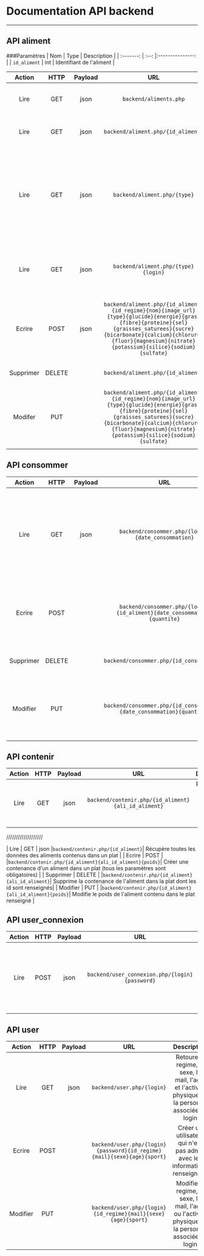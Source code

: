 Documentation API backend
=========================
---
API aliment
----------

###Paramètres
| Nom       | Type |   Description    |
| :-------: | :--: |:---------------: |
| `id_aliment` | int  | Identifiant de l'aliment |


| Action       | HTTP | Payload |        URL       |   Description    |
| :----------: | :--: | :-----: |:---------------: |:---------------: |
| Lire         | GET  |  json   |`backend/aliments.php`| Récupère tous les aliments de la base de données |
| Lire         | GET  |  json   |`backend/aliment.php/{id_aliment}`|Récupère l'aliment correspondant à l'id_aliment
| Lire         | GET  |  json   |`backend/aliment.php/{type}`|Récupère les aliments correspondant au type (type = 0 pour l'eau, type = 1 pour les aliments, type = 2 pour les plats, type = 3 pour les plats en cours de création)
| Lire         | GET  |  json   |`backend/aliment.php/{type}{login}`|Récupère les aliments correspondant au type et au login (uniquement pour les plats)
| Ecrire       | POST |  json   |`backend/aliment.php/{id_aliment}{id_regime}{nom}{image_url}{type}{glucide}{energie}{gras}{fibre}{proteine}{sel}{graisses_saturees}{sucre}{bicarbonate}{calcium}{chlorure}{fluor}{magnesium}{nitrate}{potassium}{silice}{sodium}{sulfate}`| Créer un aliment et renvoie son {id} (seuls les paramètres {nom} et {type} sont obligatoires)
| Supprimer    | DELETE |       |`backend/aliment.php/{id_aliment}`| Supprime l'aliment de l'id renseigné
| Modifer      | PUT  |         |`backend/aliment.php/{id_aliment}{id_regime}{nom}{image_url}{type}{glucide}{energie}{gras}{fibre}{proteine}{sel}{graisses_saturees}{sucre}{bicarbonate}{calcium}{chlorure}{fluor}{magnesium}{nitrate}{potassium}{silice}{sodium}{sulfate}`| Modifie l'aliment de l'id renseigner (seul le paramètre {id} est obligatoire et non modifiable)


API consommer
----------

| Action       | HTTP | Payload |        URL       |   Description     |
| :----------: | :--: | :-----: |:---------------: |:----------------: |
| Lire         | GET  |  json   |`backend/consommer.php/{login}{date_consommation}`| Récupère tous les id_aliment, les quantités, les dates de consommation des aliments consommés associé au login et postérieur à la date de consommation |
| Ecrire       | POST |         |`backend/consommer.php/{login}{id_aliment}{date_consommation}{quantite}`| Créer une consommation (les paramètres {login} et {id_aliment} sont obligatoires) |
| Supprimer    | DELETE |       |`backend/consommer.php/{id_consommation}`| Supprime la consommation de l'id renseigné
| Modifier     | PUT   |        |`backend/consommer.php/{id_consommation}{date_consommation}{quantite}`| Modifie la date de consommation ou la quantite de la consommation de l'id renseigné


API contenir
----------

| Action       | HTTP | Payload |        URL       |   Description     |
| :----------: | :--: | :-----: |:---------------: |:----------------: |
| Lire         | GET  |  json   |`backend/contenir.php/{id_aliment}{ali_id_aliment}`| Récupère le poids de l'aliment contenu dans un plat |

///////////////////

| Lire         | GET  |  json   |`backend/contenir.php/{id_aliment}`| Récupère toutes les données des aliments contenus dans un plat |
| Ecrire       | POST |         |`backend/contenir.php/{id_aliment}{ali_id_aliment}{poids}`| Créer une contenance d'un aliment dans un plat (tous les paramètres sont obligatoires) |
| Supprimer    | DELETE |       |`backend/contenir.php/{id_aliment}{ali_id_aliment}`| Supprime la contenance de l'aliment dans la plat dont les id sont renseignés|
| Modifier     | PUT   |        |`backend/contenir.php/{id_aliment}{ali_id_aliment}{poids}`| Modifie le poids de l'aliment contenu dans le plat renseigné |


API user_connexion
----------

| Action       | HTTP | Payload |        URL       |   Description     |
| :----------: | :--: | :-----: |:---------------: |:----------------: |
| Lire         | POST |  json   |`backend/user_connexion.php/{login}{password}`| Retourne si l'assocation login et password existe en tant qu'utilisateur dans la base de données |


API user
----------

| Action       | HTTP | Payload |        URL       |   Description     |
| :----------: | :--: | :-----: |:---------------: |:----------------: |
| Lire         | GET  |  json   |`backend/user.php/{login}`| Retoure le regime, le sexe, le mail, l'age, et l'activité physique de la personne associée au login|
| Ecrire       | POST |         |`backend/user.php/{login}{password}{id_regime}{mail}{sexe}{age}{sport}`| Créer un utilisateur qui n'est pas admin avec les informations renseignées |
| Modifier     | PUT  |         |`backend/user.php/{login}{id_regime}{mail}{sexe}{age}{sport}`| Modifie le regime, le sexe, le mail, l'age, ou l'activité physique de la personne associée au login |